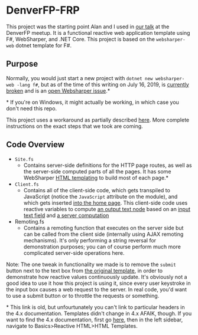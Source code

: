 # DenverFP-FRP
This project was the starting point Alan and I used in [our talk](https://www.meetup.com/denverfp/events/263198218/?comment_table_id=263045508&comment_table_name=reply) at the DenverFP meetup.
It is a functional reactive web application template using F#, WebSharper, and .NET Core. This project is based on the `websharper-web` dotnet template for F#.

## Purpose
Normally, you would just start a new project with `dotnet new websharper-web -lang f#`, but as of the time of this writing on July 16, 2019, is [currently broken](https://fpish.net/topic/Some/0/86609) and is an [open Websharper issue](https://github.com/dotnet-websharper/core/issues/1044).\*

\* If you're on Windows, it might actually be working, in which case you don't need this repo.

This project uses a workaround as partially described [here](https://github.com/dotnet-websharper/core/issues/1044#issuecomment-478963571). More complete instructions on the exact steps that we took are coming.

## Code Overview
* `Site.fs`
  * Contains server-side definitions for the HTTP page routes, as well as the server-side computed parts of all the pages. It has some WebSharper [HTML templating](https://developers.websharper.com/docs/v3.x/fs/ui.next-templating3x) to build most of each page.\* 
* `Client.fs`
  * Contains all of the client-side code, which gets transpiled to JavaScript (notice the `JavaScript` attribute on the module), and which gets inserted [into the home page](https://github.com/jwosty/DenverFP-FRP/blob/master/Site.fs#L43). This client-side code uses reactive variables to compute [an output text node](https://github.com/jwosty/DenverFP-FRP/blob/master/Client.fs#L20) based on an [input text field](https://github.com/jwosty/DenverFP-FRP/blob/master/Client.fs#L12) and [a server computation](https://github.com/jwosty/DenverFP-FRP/blob/master/Remoting.fs#L11)
* Remoting.fs
  * Contains a remoting function that executes on the server side but can be called from the client side (internally using AJAX remoting mechanisms). It's only performing a string reversal for demonstration purposes; you can of course perform much more complicated server-side operations here.

Note: The one tweak in functionality we made is to remove the `submit` button next to the text box from [the original template](https://github.com/dotnet-websharper/templates/blob/0baf2861df31658d7aa087273031ba200a2e655a/FSharp/ClientServer/Client.fs#L22), in order to demonstrate how reactive values continuously update. It's obviously not a good idea to use it how this project is using it, since every user keystroke in the input box causes a web request to the server. In real code, you'd want to use a submit button or to throttle the requests or something.

\* This link is old, but unfourtunately you can't link to particular headers in the 4.x documentation. Templates didn't change in 4.x AFAIK, though. If you want to find the 4.x documentation, first go [here](https://developers.websharper.com/docs/v4.x/fs), then in the left sidebar, navigate to Basics>Reactive&nbsp;HTML>HTML&nbsp;Templates.
